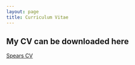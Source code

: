 ```yaml
---
layout: page
title: Curriculum Vitae
---
```


## My CV can be downloaded here

[Spears CV](/assets/Spears_CV.pdf)

